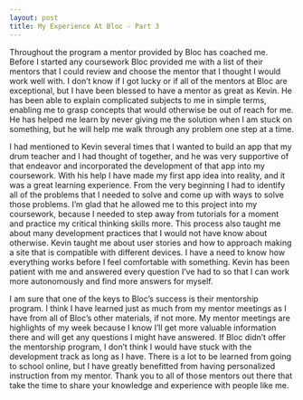 ```yaml
---
layout: post
title: My Experience At Bloc - Part 3
---
```


Throughout the program a mentor provided by Bloc has coached me. Before I started any coursework Bloc provided me with a list of their mentors that I could review and choose the mentor that I thought I would work well with. I don’t know if I got lucky or if all of the mentors at Bloc are exceptional, but I have been blessed to have a mentor as great as Kevin. He has been able to explain complicated subjects to me in simple terms, enabling me to grasp concepts that would otherwise be out of reach for me. He has helped me learn by never giving me the solution when I am stuck on something, but he will help me walk through any problem one step at a time.

I had mentioned to Kevin several times that I wanted to build an app that my drum teacher and I had thought of together, and he was very supportive of that endeavor and incorporated the development of that app into my coursework. With his help I have made my first app idea into reality, and it was a great learning experience. From the very beginning I had to identify all of the problems that I needed to solve and come up with ways to solve those problems. I’m glad that he allowed me to this project into my coursework, because I needed to step away from tutorials for a moment and practice my critical thinking skills more. This process also taught me about many development practices that I would not have know about otherwise. Kevin taught me about user stories and how to approach making a site that is compatible with different devices. I have a need to know how everything works before I feel comfortable with something. Kevin has been patient with me and answered every question I’ve had to so that I can work more autonomously and find more answers for myself.

I am sure that one of the keys to Bloc’s success is their mentorship program. I think I have learned just as much from my mentor meetings as I have from all of Bloc’s other materials, if not more. My mentor meetings are highlights of my week because I know I’ll get more valuable information there and will get any questions I might have answered. If Bloc didn’t offer the mentorship program, I don’t think I would have stuck with the development track as long as I have. There is a lot to be learned from going to school online, but I have greatly benefitted from having personalized instruction from my mentor. Thank you to all of those mentors out there that take the time to share your knowledge and experience with people like me.
